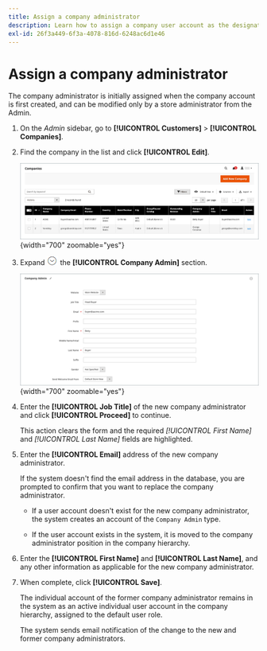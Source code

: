 ```yaml
---
title: Assign a company administrator
description: Learn how to assign a company user account as the designated company administrator for the company account.
exl-id: 26f3a449-6f3a-4078-816d-6248ac6d1e46
---
```

# Assign a company administrator

The company administrator is initially assigned when the company account is first created, and can be modified only by a store administrator from the Admin.

1. On the _Admin_ sidebar, go to **[!UICONTROL Customers]** > **[!UICONTROL Companies]**.

1. Find the company in the list and click **[!UICONTROL Edit]**.

   ![Companies](./assets/companies-grid.png){width="700" zoomable="yes"}

1. Expand ![Expansion selector](../assets/icon-display-expand.png) the **[!UICONTROL Company Admin]** section.

   ![Company Admin](./assets/company-create-company-admin.png){width="700" zoomable="yes"}

1. Enter the **[!UICONTROL Job Title]** of the new company administrator and click **[!UICONTROL Proceed]** to continue.

   This action clears the form and the required _[!UICONTROL First Name]_ and _[!UICONTROL Last Name]_ fields are highlighted.

1. Enter the **[!UICONTROL Email]** address of the new company administrator.

   If the system doesn't find the email address in the database, you are prompted to confirm that you want to replace the company administrator.

   - If a user account doesn't exist for the new company administrator, the system creates an account of the `Company Admin` type.

   - If the user account exists in the system, it is moved to the company administrator position in the company hierarchy.

1. Enter the **[!UICONTROL First Name]** and **[!UICONTROL Last Name]**, and any other information as applicable for the new company administrator.

1. When complete, click **[!UICONTROL Save]**.

   The individual account of the former company administrator remains in the system as an active individual user account in the company hierarchy, assigned to the default user role.

   The system sends email notification of the change to the new and former company administrators.
